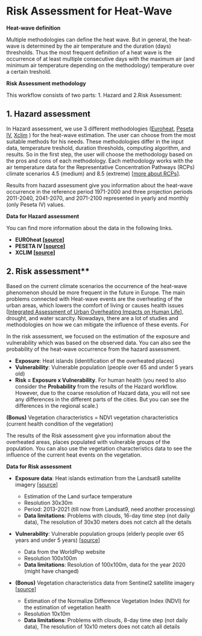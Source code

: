 # Risk Assessment for Heat-Wave 

**Heat-wave definition**

Multiple methodologies can define the heat wave. But in general, the heat-wave is determined by the air temperature and the duration (days) thresholds. Thus the most frequent definition of a heat wave is the occurrence of at least multiple consecutive days with the maximum air (and minimum air temperature depending on the methodology) temperature over a certain treshold. 

**Risk Assessment methodology**

This workflow consists of two parts: 1. Hazard and 2.Risk Assessment:

## 1. Hazard assessment

In Hazard assessment, we use 3 different methodologies ([Euroheat](https://climate-adapt.eea.europa.eu/en/metadata/tools/euroheat-online-heatwave-forecast), [Peseta IV](https://de.wikipedia.org/wiki/Peseta_IV), [Xclim](https://xclim.readthedocs.io/en/stable/indicators.html) ) for the heat-wave estimation. The user can choose from the most suitable methods for his needs. These methodologies differ in the input data, temperature treshold, duration thresholds, computing algorithm, and results. So in the first step, the user will choose the methodology based on the pros and cons of each methodology. Each methodology works with the air temperature data for the Representative Concentration Pathways (RCPs) climate scenarios 4.5 (medium) and 8.5 (extreme) [[more about RCPs](https://en.wikipedia.org/wiki/Representative_Concentration_Pathway)]. 

Results from hazard assessment give you information about the heat-wave occurrence in the reference period 1971-2000 and three projection periods 2011-2040, 2041-2070, and 2071-2100 represented in yearly and monthly (only Peseta IV) values. 

**Data for Hazard assessment**

You can find more information about the data in the following links.

- **EUROheat [[source](https://cds.climate.copernicus.eu/cdsapp#!/dataset/sis-heat-and-cold-spells?tab=form)]**
- **PESETA IV [[source](https://cds.climate.copernicus.eu/cdsapp#!/dataset/projections-cordex-domains-single-levels?tab=form)]**
- **XCLIM [[source](https://cds.climate.copernicus.eu/cdsapp#!/dataset/projections-cordex-domains-single-levels?tab=form)]**

## 2. Risk assessment** 

Based on the current climate scenarios the occurrence of the heat-wave phenomenon should be more frequent in the future in Europe. The main problems connected with Heat-wave events are the overheating of the urban areas, which lowers the comfort of living or causes health issues [[Integrated Assessment of Urban Overheating Impacts on Human Life](https://agupubs.onlinelibrary.wiley.com/doi/10.1029/2022EF002682)], drought, and water scarcity. Nowadays, there are a lot of studies and methodologies on how we can mitigate the influence of these events. For 

In the risk assessment, we focused on the estimation of the exposure and vulnerability which was based on the observed data. You can also see the probability of the heat-wave occurrence from the hazard assessment.

- **Exposure**: Heat islands (identification of the overheated places)
- **Vulnerability**: Vulnerable population (people over 65 and under 5 years old)
- **Risk = Exposure x Vulnerability**. For human health (you need to also consider the **Probability** from the results of the Hazard workflow. However, due to the coarse resolution of Hazard data, you will not see any differences in the different parts of the cities. But you can see the differences in the regional scale.)

**(Bonus)** Vegetation characteristics = NDVI vegetation characteristics (current health condition of the vegetation)

The results of the Risk assessment give you information about the overheated areas, places populated with vulnerable groups of the population. You can also use the vegetation characteristics data to see the influence of the current heat events on the vegetation. 

**Data for Risk assessment**

- **Exposure data**: Heat islands estimation from the Landsat8 satellite imagery [[source](https://rslab.gr/Landsat_LST.html)]
  - Estimation of the Land surface temperature
  - Resolution 30x30m
  - Period: 2013-2021 (till now from Landsat9, need another processing)
  - **Data limitations**: Problems with clouds, 16-day time step (not daily data), The resolution of 30x30 meters does not catch all  the details   

- **Vulnerability**: Vulnerable population groups (elderly people over 65 years and under 5 years) [[source](https://data.humdata.org/dataset/?dataseries_name=Data%20for%20Good%20at%20Meta%20-%20High%20Resolution%20Population%20Density%20Maps%20and%20Demographic%20Estimates&dataseries_name=WorldPop%20-%20Age%20and%20sex%20structures&dataseries_name=WorldPop%20-%20Population%20Density&groups=svk&res_format=GeoTIFF&q=&sort=last_modified%20desc&ext_page_size=25)]
  - Data from the WorldPop website
  - Resolution 100x100m
  - **Data limitations**: Resolution of 100x100m, data for the year 2020 (might have changed)

- **(Bonus)** Vegetation characteristics data from Sentinel2 satellite imagery [[source](https://browser.dataspace.copernicus.eu/?zoom=15&lat=49.19843&lng=18.72718&themeId=DEFAULT-THEME&visualizationUrl=https%3A%2F%2Fsh.dataspace.copernicus.eu%2Fogc%2Fwms%2Fa91f72b5-f393-4320-bc0f-990129bd9e63&datasetId=S2_L2A_CDAS&fromTime=2019-08-31T00%3A00%3A00.000Z&toTime=2019-08-31T23%3A59%3A59.999Z&layerId=1_TRUE_COLOR&demSource3D=%22MAPZEN%22&cloudCoverage=30&dateMode=SINGLE)]
  - Estimation of the Normalize Difference Vegetation Index (NDVI) for the estimation of vegetation health
  - Resolution 10x10m 
  - **Data limitations**: Problems with clouds, 8-day time step (not daily data), The resolution of 10x10 meters does not catch all details
